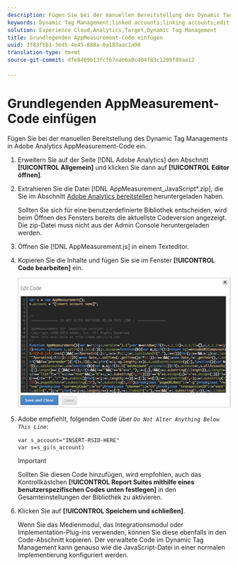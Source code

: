 ```yaml
---
description: Fügen Sie bei der manuellen Bereitstellung des Dynamic Tag Managements in Adobe Analytics AppMeasurement-Code ein.
keywords: Dynamic Tag Management;linked accounts;linking accounts;edit code;appmeasurement;appmeasurement code
solution: Experience Cloud,Analytics,Target,Dynamic Tag Management
title: Grundlegenden AppMeasurement-Code einfügen
uuid: 3f83fbb1-3ed5-4e45-888a-0a183aac1a90
translation-type: tm+mt
source-git-commit: dfe8409b13fcf67eae6a0c404f83c1209f89ae12

---
```



# Grundlegenden AppMeasurement-Code einfügen

Fügen Sie bei der manuellen Bereitstellung des Dynamic Tag Managements in Adobe Analytics AppMeasurement-Code ein.

1. Erweitern Sie auf der Seite [!DNL Adobe Analytics] den Abschnitt **[!UICONTROL Allgemein]** und klicken Sie dann auf **[!UICONTROL Editor öffnen]**.
1. Extrahieren Sie die Datei [!DNL AppMeasurement_JavaScript*.zip], die Sie im Abschnitt [Adobe Analytics bereitstellen](/help/implement/other/dtm/t-analytics-deploy.md) heruntergeladen haben.

   Sollten Sie sich für eine benutzerdefinierte Bibliothek entscheiden, wird beim Öffnen des Fensters bereits die aktuellste Codeversion angezeigt. Die zip-Datei muss nicht aus der Admin Console heruntergeladen werden.
1. Öffnen Sie [!DNL AppMeasurement.js] in einem Texteditor.
1. Kopieren Sie die Inhalte und fügen Sie sie im Fenster **[!UICONTROL Code bearbeiten]** ein.

   ![](assets/edit-code.png)

1. Adobe empfiehlt, folgenden Code über *`Do Not Alter Anything Below This Line`*:

   ```
   var s_account="INSERT-RSID-HERE"
   var s=s_gi(s_account)
   ```

   >[!IMPORTANT]
   >
   >Sollten Sie diesen Code hinzufügen, wird empfohlen, auch das Kontrollkästchen **[!UICONTROL Report Suites mithilfe eines benutzerspezifischen Codes unten festlegen]** in den Gesamteinstellungen der Bibliothek zu aktivieren.

1. Klicken Sie auf **[!UICONTROL Speichern und schließen]**.

   Wenn Sie das Medienmodul, das Integrationsmodul oder Implementation-Plug-ins verwenden, können Sie diese ebenfalls in den Code-Abschnitt kopieren. Der verwaltete Code im Dynamic Tag Management kann genauso wie die JavaScript-Datei in einer normalen Implementierung konfiguriert werden.

